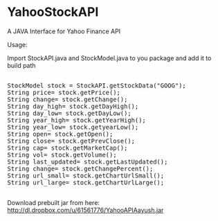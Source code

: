YahooStockAPI
=============

A JAVA Interface for Yahoo Finance API


Usage:

Import StockAPI.java and StockModel.java to you package and add it to build path

<pre>

StockModel stock = StockAPI.getStockData("GOOG");
String price= stock.getPrice();
String change= stock.getChange();
String day_high= stock.getDayHigh();
String day_low= stock.getDayLow();
String year_high= stock.getYearHigh();
String year_low= stock.getyearLow();
String open= stock.getOpen();
String close= stock.getPrevClose();
String cap= stock.getMarketCap();
String vol= stock.getVolume();
String last_updated= stock.getLastUpdated();
String change= stock.getChangePercent();
String url_small= stock.getChartUrlSmall();
String url_large= stock.getChartUrlLarge();

</pre>
Download prebuilt jar from here:
http://dl.dropbox.com/u/61561776/YahooAPIAayush.jar

